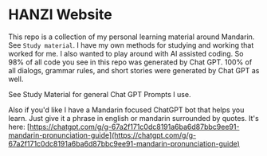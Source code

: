 # HANZI Website

This repo is a collection of my personal learning material around Mandarin. See `Study material`. I have my own methods for studying and working that worked for me. I also wanted to play around with AI assisted coding. So 98% of all code you see in this repo was generated by Chat GPT. 100% of all dialogs, grammar rules, and short stories were generated by Chat GPT as well.


See Study Material for general Chat GPT Prompts I use.

Also if you'd like I have a Mandarin focused ChatGPT bot that helps you learn. Just give it a phrase in english or mandarin surrounded by quotes. It's here: [https://chatgpt.com/g/g-67a2f171c0dc8191a6ba6d87bbc9ee91-mandarin-pronunciation-guide](https://chatgpt.com/g/g-67a2f171c0dc8191a6ba6d87bbc9ee91-mandarin-pronunciation-guide)